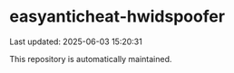 # easyanticheat-hwidspoofer

Last updated: 2025-06-03 15:20:31

This repository is automatically maintained.
